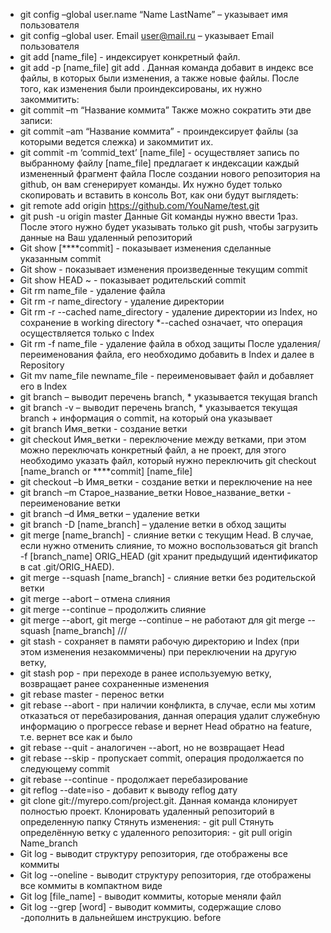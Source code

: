 - git config –global user.name “Name LastName” – указывает имя пользователя
- git config –global user. Email user@mail.ru – указывает Email пользователя
- git add [name_file] - индексирует конкретный файл.
- git add -p [name_file] git add .
Данная команда добавит в индекс все файлы, в которых были изменения, а также новые файлы.
После того, как изменения были проиндексированы, их нужно закоммитить:
- git commit –m “Название коммита”
Также можно сократить эти две записи:
- git commit –am “Название коммита” - проиндексирует файлы (за которыми ведется слежка) и закоммитит их.
- git commit -m ‘commid_text’ [name_file] - осуществляет запись по выбранному файлу [name_file] предлагает к индексации каждый измененный фрагмент файла
После создании нового репозитория на github, он вам сгенерирует команды. Их нужно будет только скопировать и вставить в консоль
Вот, как они будут выглядеть:
- git remote add origin https://github.com/YouName/test.git
- git push -u origin master
Данные Git команды нужно ввести 1раз. После этого нужно будет указывать только git push, чтобы загрузить данные на Ваш удаленный репозиторий
- Git show [****commit] - показывает изменения сделанные указанным commit
- Git show - показывает изменения произведенные текущим commit
- Git show HEAD ~ - показывает родительский commit
- Git rm name_file - удаление файла
- Git rm -r name_directory - удаление директории
- Git rm -r --cached name_directory - удаление директории из Index, но сохранение в working directory
*--cached означает, что операция осуществляется только с Index 
- Git rm -f name_file - удаление файла в обход защиты
После удаления/переименования файла, его необходимо добавить в Index и далее в Repository
- Git mv name_file newname_file - переименовывает файл и добавляет его в Index
- git branch – выводит перечень branch, * указывается текущая branch
- git branch -v – выводит перечень branch, * указывается текущая branch + информация о commit, на который она указывает
- git branch Имя_ветки - создание ветки
- git checkout Имя_ветки - переключение между ветками, при этом можно переключать конкретный файл, а не проект, для этого необходимо указать файл, который нужно переключить git checkout [name_branch or ****commit] [name_file]
- git checkout –b Имя_ветки - создание ветки и переключение на нее
- git branch –m Старое_название_ветки Новое_название_ветки - переименование ветки
- git branch –d Имя_ветки – удаление ветки
- git branch -D [name_branch] – удаление ветки в обход защиты
- git merge [name_branch] - cлияние ветки с текущим Head. В случае, если нужно отменить слияние, то можно воспользоваться git branch -f [branch_name] ORIG_HEAD (git хранит предыдущий идентификатор в cat .git/ORIG_HAED).
- git merge --squash [name_branch] - слияние ветки без родительской ветки
- git merge --abort – отмена слияния
- git merge --continue – продолжить слияние
- git merge --abort, git merge --continue – не работают для git merge --squash [name_branch] ///
- git stash - сохраняет в памяти рабочую директорию и Index (при этом изменения незакоммичены) при переключении на другую ветку, 
- git stash pop - при переходе в ранее используемую ветку, возвращает ранее сохраненные изменения 
- git rebase master - перенос ветки
- git rebase --abort - при наличии конфликта, в случае, если мы хотим отказаться от перебазирования, данная операция удалит служебную информацию о прогрессе rebase и вернет Head обратно на feature, т.е. вернет все как и было
- git rebase --quit - аналогичен --abort, но не возвращает Head
- git rebase --skip - пропускает commit, операция продолжается по следующему commit
- git rebase --continue - продолжает перебазирование
- git reflog --date=iso - добавит к выводу reflog дату
- git clone git://myrepo.com/project.git. Данная команда клонирует полностью проект. Клонировать удаленный репозиторий в определенную папку
Стянуть изменения: - git pull
Стянуть определённую ветку с удаленного репозитория: - git pull origin Name_branch
- Git log - выводит структуру репозитория, где отображены все коммиты
- Git log --oneline - выводит структуру репозитория, где отображены все коммиты в компактном виде
- Git log [file_name] - выводит коммиты, которые меняли файл
- Git log --grep [word] - выводит коммиты, содержащие слово
-дополнить в дальнейшем инструкцию. before